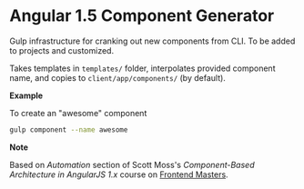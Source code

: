 # Angular 1.5 Component Generator

Gulp infrastructure for cranking out new components from CLI.
To be added to projects and customized.

Takes templates in `templates/` folder, interpolates provided component name,
and copies to `client/app/components/` (by default).

**Example**

To create an "awesome" component

```bash
gulp component --name awesome
```


**Note**

Based on *Automation* section of Scott Moss's *Component-Based Architecture in AngularJS 1.x* course on [Frontend Masters](https://frontendmasters.com/).
